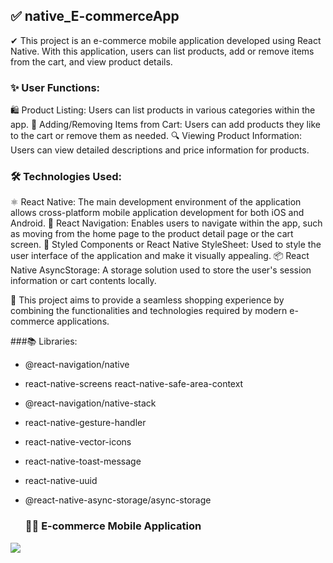 ## ✅ native_E-commerceApp


✔ This project is an e-commerce mobile application developed using React Native. With this application, users can list products, add or remove items from the cart, and view product details.

### ✨ User Functions:

🛍️ Product Listing: Users can list products in various categories within the app.
🛒 Adding/Removing Items from Cart: Users can add products they like to the cart or remove them as needed.
🔍 Viewing Product Information: Users can view detailed descriptions and price information for products.

### 🛠 Technologies Used:

⚛️ React Native: The main development environment of the application allows cross-platform mobile application development for both iOS and Android.
🔗 React Navigation: Enables users to navigate within the app, such as moving from the home page to the product detail page or the cart screen.
💅 Styled Components or React Native StyleSheet: Used to style the user interface of the application and make it visually appealing.
📦 React Native AsyncStorage: A storage solution used to store the user's session information or cart contents locally.

📍 This project aims to provide a seamless shopping experience by combining the functionalities and technologies required by modern e-commerce applications.

###📚 Libraries:

- @react-navigation/native
- react-native-screens react-native-safe-area-context
- @react-navigation/native-stack
- react-native-gesture-handler
- react-native-vector-icons
- react-native-toast-message
- react-native-uuid
- @react-native-async-storage/async-storage

  ### 📱🛒 E-commerce Mobile Application

![](./src/database/images/accessories/native_E-commerceApp.gif)
